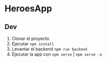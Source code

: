 # HeroesApp

## Dev

1. Clonar el proyecto
2. Ejecutar ```npm install```
3. Levantar el backend ```npm run backend```
4. Ejecutar la app con ```npm serve``` | ```npm serve -o```
